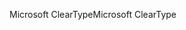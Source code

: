 <span data-ttu-id="3fdf7-101">Microsoft ClearType</span><span class="sxs-lookup"><span data-stu-id="3fdf7-101">Microsoft ClearType</span></span>